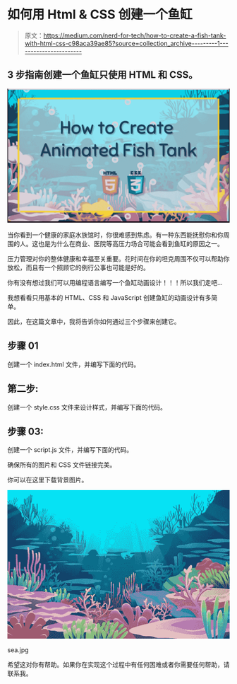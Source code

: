 # 如何用 Html & CSS 创建一个鱼缸

> 原文：<https://medium.com/nerd-for-tech/how-to-create-a-fish-tank-with-html-css-c98aca39ae85?source=collection_archive---------1----------------------->

## 3 步指南创建一个鱼缸只使用 HTML 和 CSS。

![](img/9b7938b126d37dce9d5cac40f5cbbfb1.png)

当你看到一个健康的家庭水族馆时，你很难感到焦虑。有一种东西能抚慰你和你周围的人。这也是为什么在商业、医院等高压力场合可能会看到鱼缸的原因之一。

压力管理对你的整体健康和幸福至关重要。花时间在你的坦克周围不仅可以帮助你放松，而且有一个照顾它的例行公事也可能是好的。

你有没有想过我们可以用编程语言编写一个鱼缸动画设计！！！所以我们走吧…

我想看看只用基本的 HTML、CSS 和 JavaScript 创建鱼缸的动画设计有多简单。

因此，在这篇文章中，我将告诉你如何通过三个步骤来创建它。

## 步骤 01

创建一个 index.html 文件，并编写下面的代码。

## 第二步:

创建一个 style.css 文件来设计样式，并编写下面的代码。

## 步骤 03:

创建一个 script.js 文件，并编写下面的代码。

确保所有的图片和 CSS 文件链接完美。

你可以在这里下载背景图片。

![](img/1a129ccdc23678b472e6fce8958d788f.png)

sea.jpg

希望这对你有帮助。如果你在实现这个过程中有任何困难或者你需要任何帮助，请联系我。